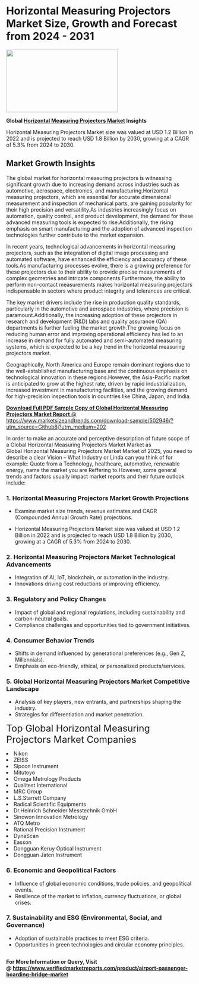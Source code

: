 <H1>Horizontal Measuring Projectors Market Size, Growth and Forecast from 2024 - 2031</H1><img class="aligncenter size-medium wp-image-584254" src="https://thirdeyenews.in/wp-content/uploads/2024/09/Global-Market-Research-300x168.jpeg" alt="" width="300" height="168" /><p><strong>Global&nbsp;<a href="https://www.marketsizeandtrends.com/download-sample/502946/?utm_source=Github8j?utm_medium=202">Horizontal Measuring Projectors Market</a> Insights</strong></p><p>Horizontal Measuring Projectors Market size was valued at USD 1.2 Billion in 2022 and is projected to reach USD 1.8 Billion by 2030, growing at a CAGR of 5.3% from 2024 to 2030.</p><p><h2>Market Growth Insights</h2> <p>The global market for horizontal measuring projectors is witnessing significant growth due to increasing demand across industries such as automotive, aerospace, electronics, and manufacturing.Horizontal measuring projectors, which are essential for accurate dimensional measurement and inspection of mechanical parts, are gaining popularity for their high precision and versatility.As industries increasingly focus on automation, quality control, and product development, the demand for these advanced measuring tools is expected to rise.Additionally, the rising emphasis on smart manufacturing and the adoption of advanced inspection technologies further contribute to the market expansion.</p> <p><a href="#"></a></p> <p>In recent years, technological advancements in horizontal measuring projectors, such as the integration of digital image processing and automated software, have enhanced the efficiency and accuracy of these tools.As manufacturing processes evolve, there is a growing preference for these projectors due to their ability to provide precise measurements of complex geometries and intricate components.Furthermore, the ability to perform non-contact measurements makes horizontal measuring projectors indispensable in sectors where product integrity and tolerances are critical.</p> <p>The key market drivers include the rise in production quality standards, particularly in the automotive and aerospace industries, where precision is paramount.Additionally, the increasing adoption of these projectors in research and development (R&D) labs and quality assurance (QA) departments is further fueling the market growth.The growing focus on reducing human error and improving operational efficiency has led to an increase in demand for fully automated and semi-automated measuring systems, which is expected to be a key trend in the horizontal measuring projectors market.</p> <p>Geographically, North America and Europe remain dominant regions due to the well-established manufacturing base and the continuous emphasis on technological innovation in these regions.However, the Asia-Pacific market is anticipated to grow at the highest rate, driven by rapid industrialization, increased investment in manufacturing facilities, and the growing demand for high-precision inspection tools in countries like China, Japan, and India.</p> <p><a href="#"></p><p><span class=""><strong>Download Full PDF Sample Copy of Global Horizontal Measuring Projectors Market Report</strong> @ <a href="https://www.marketsizeandtrends.com/download-sample/502946/?utm_source=Github8j?utm_medium=202" target="_blank">https://www.marketsizeandtrends.com/download-sample/502946/?utm_source=Github8j?utm_medium=202</a></span></p><p>In order to make an accurate and perceptive description of future scope of a Global&nbsp;Horizontal Measuring Projectors Market Market as Global&nbsp;Horizontal Measuring Projectors Market Market of 2025, you need to describe a clear Vision &ndash; What Industry or Linda can you think of for example: Quote from a Technology, healthcare, automotive, renewable energy, name the market you are Reffering to.However, some general trends and factors usually impact market reports and their future outlook include:</p><h3>1.&nbsp;<strong>Horizontal Measuring Projectors Market Growth Projections</strong></h3><ul><li>Examine market size trends, revenue estimates and CAGR (Compounded Annual Growth Rate) projections.</li><li><p>Horizontal Measuring Projectors Market size was valued at USD 1.2 Billion in 2022 and is projected to reach USD 1.8 Billion by 2030, growing at a CAGR of 5.3% from 2024 to 2030.</p></li></ul><h3>2.&nbsp;<strong>Horizontal Measuring Projectors Market Technological Advancements</strong></h3><ul><li>Integration of AI, IoT, blockchain, or automation in the industry.</li><li>Innovations driving cost reductions or improving efficiency.</li></ul><h3>3.&nbsp;<strong>Regulatory and Policy Changes</strong></h3><ul><li>Impact of global and regional regulations, including sustainability and carbon-neutral goals.</li><li>Compliance challenges and opportunities tied to government initiatives.</li></ul><h3>4.&nbsp;<strong>Consumer Behavior Trends</strong></h3><ul><li>Shifts in demand influenced by generational preferences (e.g., Gen Z, Millennials).</li><li>Emphasis on eco-friendly, ethical, or personalized products/services.</li></ul><h3>5.&nbsp;<strong>Global Horizontal Measuring Projectors Market Competitive Landscape</strong></h3><ul><li>Analysis of key players, new entrants, and partnerships shaping the industry.</li><li>Strategies for differentiation and market penetration.</li></ul><p data-pm-slice="1 1 []"><span style="color: inherit; font-family: inherit; font-size: 25px;">Top Global Horizontal Measuring Projectors Market Companies</span></p><div class="" data-test-id=""><p><li>Nikon</li><li> ZEISS</li><li> Sipcon Instrument</li><li> Mitutoyo</li><li> Omega Metrology Products</li><li> Qualitest International</li><li> MRC Group</li><li> L.S.Starrett Company</li><li> Radical Scientific Equipments</li><li> Dr.Heinrich Schneider Messtechnik GmbH</li><li> Sinowon Innovation Metrology</li><li> ATQ Metro</li><li> Rational Precision Instrument</li><li> DynaScan</li><li> Easson</li><li> Dongguan Keruy Optical Instrument</li><li> Dongguan Jaten Instrument</li></p></div><h3>6.&nbsp;<strong>Economic and Geopolitical Factors</strong></h3><ul><li>Influence of global economic conditions, trade policies, and geopolitical events.</li><li>Resilience of the market to inflation, currency fluctuations, or global crises.</li></ul><h3>7.&nbsp;<strong>Sustainability and ESG (Environmental, Social, and Governance)</strong></h3><ul><li>Adoption of sustainable practices to meet ESG criteria.</li><li>Opportunities in green technologies and circular economy principles.</li></ul><h2><strong style="font-size: 14px;">For More Information or Query, Visit @&nbsp;</strong><a style="background-color: #ffffff; font-size: 14px;" href="https://www.marketsizeandtrends.com/report/horizontal-measuring-projectors-market/" target="_blank">https://www.verifiedmarketreports.com/product/airport-passenger-boarding-bridge-market</a></h2>